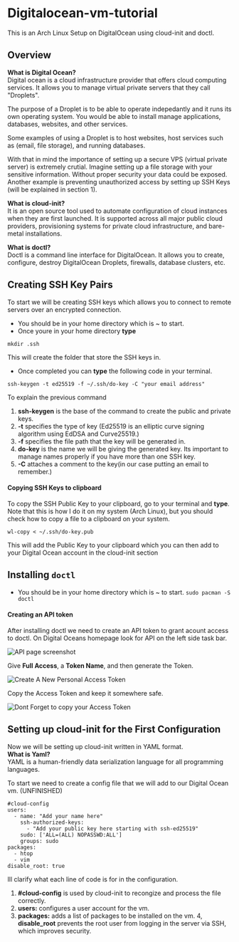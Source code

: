 # Digitalocean-vm-tutorial
This is an Arch Linux Setup on DigitalOcean using cloud-init and doctl.

## Overview ##

**What is Digital Ocean?**\
Digital ocean is a cloud infrastructure provider that offers cloud computing services. It allows you to manage virtual private servers that they call "Droplets".

The purpose of a Droplet is to be able to operate indepedantly and it runs its own operating system. You would be able to install manage applications, databases, websites, and other services. 

Some examples of using a Droplet is to host websites, host services such as (email, file storage), and running databases.

With that in mind the importance of setting up a secure VPS (virtual private server) is extremely crutial. Imagine setting up a file storage with your sensitive information. Without proper security your data could be exposed. Another example is preventing unauthorized access by setting up SSH Keys (will be explained in section 1).

**What is cloud-init?**\
It is an open source tool used to automate configuration of cloud instances when they are first launched. It is supported across all major public cloud providers, provisioning systems for private cloud infrastructure, and bare-metal installations.

**What is doctl?** \
Doctl is a command line interface for DigitalOcean. It allows you to create, configure, destroy DigitalOcean Droplets, firewalls, database clusters, etc.


## Creating SSH Key Pairs
To start we will be creating SSH keys which allows you to connect to remote servers over an encrypted connection.

- You should be in your home directory which is ~ to start.
- Once youre in your home directory **type** 

``` mkdir .ssh ``` 

This will create the folder that store the SSH keys in. 

- Once completed you can **type** the following code in your terminal.

```ssh-keygen -t ed25519 -f ~/.ssh/do-key -C "your email address"```

To explain the previous command 
1. **ssh-keygen** is the base of the command to create the public and private keys.
2. **-t** specifies the type of key (Ed25519 is an elliptic curve signing algorithm using EdDSA and Curve25519.)
3. **-f** specifies the file path that the key will be generated in.
4. **do-key** is the name we will be giving the generated key. Its important to manage names properly if you have more than one SSH key.
4. **-C** attaches a comment to the key(in our case putting an email to remember.)

#### Copying SSH Keys to clipboard
To copy the SSH Public Key to your clipboard, go to your terminal and **type**. Note that this is how I do it on my system (Arch Linux), but you should check how to copy a file to a clipboard on your system.

```wl-copy < ~/.ssh/do-key.pub``` 

This will add the Public Key to your clipboard which you can then add to your Digital Ocean account in the cloud-init section
## Installing ```doctl```
- You should be in your home directory which is ~ to start.
```sudo pacman -S doctl```
#### Creating an API token
After installing doctl we need to create an API token to grant acount access to doctl. On Digital Oceans homepage look for API on the left side task bar.

![API page screenshot](image.png)

Give **Full Access**, a **Token Name**, and then generate the Token.

![Create A New Personal Access Token](image-1.png)

Copy the Access Token and keep it somewhere safe.

![Dont Forget to copy your Access Token](image-2.png)





## Setting up cloud-init for the First Configuration
Now we will be setting up cloud-init written in YAML format.\
**What is Yaml?**\
  YAML is a human-friendly data serialization
  language for all programming languages.

 To start we need to create a config file that we will add to our Digital Ocean vm. (UNFINISHED)
```
#cloud-config
users:
  - name: "Add your name here"
    ssh-authorized-keys:
      - "Add your public key here starting with ssh-ed25519"
    sudo: ['ALL=(ALL) NOPASSWD:ALL']
    groups: sudo
packages:
  - htop
  - vim
disable_root: true
```
Ill clarify what each line of code is for in the configuration.
1. **#cloud-config** is used by cloud-init to recongize and process the file correctly.
2. **users:** configures a user account for the vm.
3. **packages:** adds a list of packages to be installed on the vm.
4, **disable_root** prevents the root user from logging in the server via SSH, which improves security.











